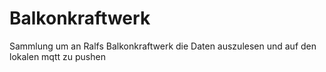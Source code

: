 # Balkonkraftwerk
Sammlung um an Ralfs Balkonkraftwerk die Daten auszulesen und auf den lokalen mqtt zu pushen
